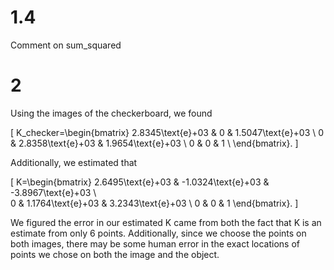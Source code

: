 # 1.4

Comment on sum_squared

# 2

Using the images of the checkerboard, we found

\[
    K_checker=\begin{bmatrix}
        2.8345\text{e}+03 & 0 & 1.5047\text{e}+03 \\
        0 & 2.8358\text{e}+03 & 1.9654\text{e}+03 \\
        0 & 0 & 1 \\
    \end{bmatrix}.
\]

Additionally, we estimated that

\[
    K=\begin{bmatrix}
        2.6495\text{e}+03 & -1.0324\text{e}+03 & -3.8967\text{e}+03 \\  
        0 & 1.1764\text{e}+03 & 3.2343\text{e}+03 \\
        0 & 0 & 1
    \end{bmatrix}.
\]

We figured the error in our estimated K came from both the fact that K is an estimate from only 6 points. Additionally, since we choose the points on both images, there may be some human error in the exact locations of points we chose on both the image and the object.
